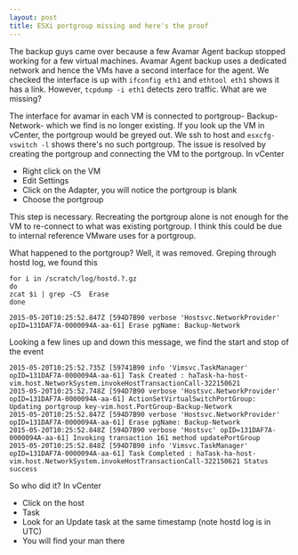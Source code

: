 ```yaml
---
layout: post
title: ESXi portgroup missing and here's the proof
---
```

The backup guys came over because a few Avamar Agent backup stopped working for a few virtual machines. Avamar Agent backup uses a dedicated network and hence the VMs have a second interface for the agent. We checked the interface is up with `ifconfig eth1` and  `ethtool eth1` shows it has a link. However, `tcpdump -i eth1` detects zero traffic. What are we missing?

The interface for avamar in each VM is connected to portgroup- Backup-Network- which we find is no longer existing. If you look up the VM in vCenter, the portgroup would be greyed out.  We ssh to host and `esxcfg-vswitch -l` shows there's no such portgroup. The issue is resolved by creating the portgroup and connecting the VM to the portgroup. In vCenter

- Right click on the VM
- Edit Settings
- Click on the Adapter, you will notice the portgroup is blank
- Choose the portgroup

This step is necessary. Recreating the portgroup alone is not enough for the VM to re-connect to what was existing portgroup. I think this could be due to internal reference VMware uses for a portgroup.

What happened to the portgroup? Well, it was removed. Greping through hostd log, we found this

    for i in /scratch/log/hostd.?.gz
    do
    zcat $i | grep -C5  Erase
    done
    
    2015-05-20T10:25:52.847Z [594D7B90 verbose 'Hostsvc.NetworkProvider' opID=131DAF7A-0000094A-aa-61] Erase pgName: Backup-Network

Looking a few lines up and down this message, we find the start and stop of the event

    2015-05-20T10:25:52.735Z [59741B90 info 'Vimsvc.TaskManager' opID=131DAF7A-0000094A-aa-61] Task Created : haTask-ha-host-vim.host.NetworkSystem.invokeHostTransactionCall-322150621
    2015-05-20T10:25:52.748Z [594D7B90 verbose 'Hostsvc.NetworkProvider' opID=131DAF7A-0000094A-aa-61] ActionSetVirtualSwitchPortGroup: Updating portgroup key-vim.host.PortGroup-Backup-Network
    2015-05-20T10:25:52.847Z [594D7B90 verbose 'Hostsvc.NetworkProvider' opID=131DAF7A-0000094A-aa-61] Erase pgName: Backup-Network
    2015-05-20T10:25:52.848Z [594D7B90 verbose 'Hostsvc' opID=131DAF7A-0000094A-aa-61] Invoking transaction 161 method updatePortGroup
    2015-05-20T10:25:52.848Z [594D7B90 info 'Vimsvc.TaskManager' opID=131DAF7A-0000094A-aa-61] Task Completed : haTask-ha-host-vim.host.NetworkSystem.invokeHostTransactionCall-322150621 Status success

So who did it? In vCenter

- Click on the host
- Task
- Look for an Update task at the same timestamp (note hostd log is in UTC)
- You will find your man there
